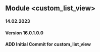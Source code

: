## Module <custom_list_view>

#### 14.02.2023
#### Version 16.0.1.0.0
#### ADD Initial Commit for custom_list_view
